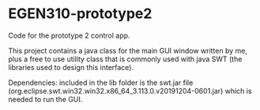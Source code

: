 # EGEN310-prototype2
Code for the prototype 2 control app.

This project contains a java class for the main GUI window written by me, plus a free to use utility class that is commonly used with
java SWT (the libraries used to design this interface).

Dependencies: included in the lib folder is the swt.jar file (org.eclipse.swt.win32.win32.x86_64_3.113.0.v20191204-0601.jar) which is needed to run the GUI.
